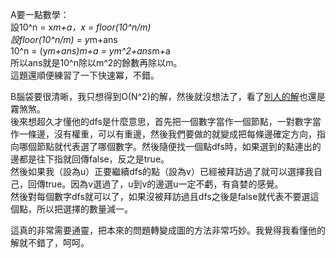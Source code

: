 A要一點數學：  
設10^n = x*m+a，x = floor(10^n/m)  
設floor(10^n/m) = y*m+ans  
10^n = (y*m+ans)*m+a = y*m^2+ans*m+a  
所以ans就是10^n除以m^2的餘數再除以m。  
這題還順便練習了一下快速冪，不錯。  
  
B腦袋要很清晰，我只想得到O(N^2)的解，然後就沒想法了，看了[別人的解](https://atcoder.jp/contests/arc111/submissions/24054850)也還是霧煞煞。  
後來想超久才懂他的dfs是什麼意思，首先把一個數字當作一個節點，一對數字當作一條邊，沒有權重，可以有重邊，然後我們要做的就變成把每條邊確定方向，指向哪個節點就代表選了哪個數字。然後隨便找一個點dfs時，如果選到的點連出的邊都是往下指就回傳false，反之是true。  
然後如果我（設為u）正要繼續dfs的點（設為v）已經被拜訪過了就可以選擇我自己，回傳true。因為v選過了，u到v的邊選u一定不虧，有貪婪的感覺。  
然後對每個數字dfs就可以了，如果沒被拜訪過且dfs之後是false就代表不要選這個點，所以把選擇的數量減一。  
  
這真的非常需要通靈，把本來的問題轉變成圖的方法非常巧妙。我覺得我看懂他的解就不錯了，呵呵。  
